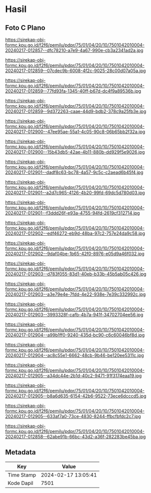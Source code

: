 # Hasil

## Foto C Plano

https://sirekap-obj-formc.kpu.go.id/f2f6/pemilu/pdpr/75/01/04/20/10/7501042010004-20240217-012857--dfc78210-a7e9-4a67-990e-cb3a2341ad2a.jpg

https://sirekap-obj-formc.kpu.go.id/f2f6/pemilu/pdpr/75/01/04/20/10/7501042010004-20240217-012859--07cdec9b-6008-4f2c-9025-28c00d07a05a.jpg

https://sirekap-obj-formc.kpu.go.id/f2f6/pemilu/pdpr/75/01/04/20/10/7501042010004-20240217-012859--77fd93fa-1345-40ff-b67d-dc4f9a89536b.jpg

https://sirekap-obj-formc.kpu.go.id/f2f6/pemilu/pdpr/75/01/04/20/10/7501042010004-20240217-012859--9d372263-caae-44d9-bdb2-378c9a25fb3e.jpg

https://sirekap-obj-formc.kpu.go.id/f2f6/pemilu/pdpr/75/01/04/20/10/7501042010004-20240217-012900--47ee95ae-55a1-4c05-90c8-06b65bb2f32a.jpg

https://sirekap-obj-formc.kpu.go.id/f2f6/pemilu/pdpr/75/01/04/20/10/7501042010004-20240217-012900--15b43db5-42ae-4b11-880b-dd929f5e9026.jpg

https://sirekap-obj-formc.kpu.go.id/f2f6/pemilu/pdpr/75/01/04/20/10/7501042010004-20240217-012901--dadf8c63-bc78-4a57-9c5c-c2aead6b45f4.jpg

https://sirekap-obj-formc.kpu.go.id/f2f6/pemilu/pdpr/75/01/04/20/10/7501042010004-20240217-012901--a2d7c965-4126-4b20-99fd-69dc5d780d03.jpg

https://sirekap-obj-formc.kpu.go.id/f2f6/pemilu/pdpr/75/01/04/20/10/7501042010004-20240217-012901--f3ddd26f-e93a-4755-94fd-2619cf312714.jpg

https://sirekap-obj-formc.kpu.go.id/f2f6/pemilu/pdpr/75/01/04/20/10/7501042010004-20240217-012902--edf46272-eb9d-48ba-97c2-757e24da9c58.jpg

https://sirekap-obj-formc.kpu.go.id/f2f6/pemilu/pdpr/75/01/04/20/10/7501042010004-20240217-012902--9daf04be-1b65-42f0-8976-e05d9a46f032.jpg

https://sirekap-obj-formc.kpu.go.id/f2f6/pemilu/pdpr/75/01/04/20/10/7501042010004-20240217-012903--d783f055-83d1-40eb-b33b-45b5ab05c426.jpg

https://sirekap-obj-formc.kpu.go.id/f2f6/pemilu/pdpr/75/01/04/20/10/7501042010004-20240217-012903--a3e79e4e-7fdd-4e22-938e-7e39c332992c.jpg

https://sirekap-obj-formc.kpu.go.id/f2f6/pemilu/pdpr/75/01/04/20/10/7501042010004-20240217-012903--3993328f-cafb-4b7a-941f-34702704ee56.jpg

https://sirekap-obj-formc.kpu.go.id/f2f6/pemilu/pdpr/75/01/04/20/10/7501042010004-20240217-012904--a99b1ff0-9240-435d-bc90-c6c60046bf8d.jpg

https://sirekap-obj-formc.kpu.go.id/f2f6/pemilu/pdpr/75/01/04/20/10/7501042010004-20240217-012904--ac8c55e1-6662-48cb-9b46-be120ee5311c.jpg

https://sirekap-obj-formc.kpu.go.id/f2f6/pemilu/pdpr/75/01/04/20/10/7501042010004-20240217-012905--a34dc44e-2b1d-40c2-9471-91f3174eaa19.jpg

https://sirekap-obj-formc.kpu.go.id/f2f6/pemilu/pdpr/75/01/04/20/10/7501042010004-20240217-012905--b8a6d635-6154-42b6-9522-73ece6dcccd5.jpg

https://sirekap-obj-formc.kpu.go.id/f2f6/pemilu/pdpr/75/01/04/20/10/7501042010004-20240217-012905--633af7a0-73ce-4830-8244-ffbcfbfdc2c7.jpg

https://sirekap-obj-formc.kpu.go.id/f2f6/pemilu/pdpr/75/01/04/20/10/7501042010004-20240217-012858--62abe91b-66bc-43d2-a36f-282283be45ba.jpg


## Metadata

| Key        | Value               |
| ---------- | ------------------- |
| Time Stamp | 2024-02-17 13:05:41 |
| Kode Dapil | 7501                |



